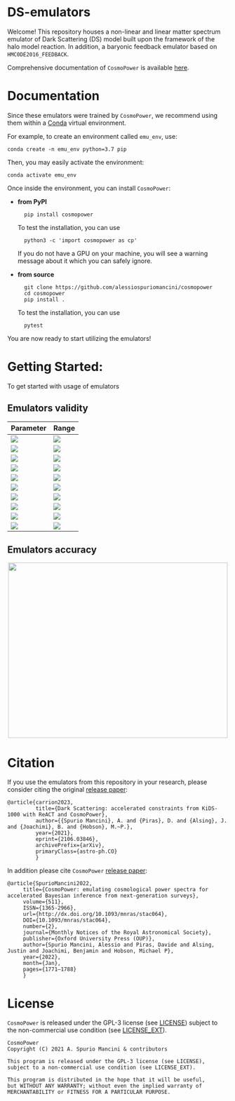 # DS-emulators

Welcome! This repository houses a non-linear and linear matter spectrum emulator of Dark Scattering (DS) model built upon the framework of the halo model reaction. In addition, a baryonic feedback emulator based on ``HMC0DE2016_FEEDBACK``. 

Comprehensive documentation of ``CosmoPower`` is available [here](https://alessiospuriomancini.github.io/cosmopower).

# Documentation

Since these emulators were trained by ``CosmoPower``, we recommend using them within a [Conda](https://docs.conda.io/projects/conda/en/latest/index.html) virtual environment. 

For example, to create an environment called ``emu_env``, use:

    conda create -n emu_env python=3.7 pip

Then, you may easily activate the environment:

    conda activate emu_env

Once inside the environment, you can install ``CosmoPower``:

- **from PyPI**

        pip install cosmopower

    To test the installation, you can use

        python3 -c 'import cosmopower as cp'
    
    If you do not have a GPU on your machine, you will see a warning message about it which you can safely ignore.

- **from source**

        git clone https://github.com/alessiospuriomancini/cosmopower
        cd cosmopower
        pip install .

    To test the installation, you can use

        pytest

You are now ready to start utilizing the emulators! 


# Getting Started:

To get started with usage of emulators


## Emulators validity

| Parameter  | Range |
| ---------  | ----- |
| <img src="https://render.githubusercontent.com/render/math?math=\omega_{\mathrm{b}}"> | <img src="https://render.githubusercontent.com/render/math?math=[0.01875, 0.02625]"> |
| <img src="https://render.githubusercontent.com/render/math?math=\omega_{\mathrm{cdm}}"> | <img src="https://render.githubusercontent.com/render/math?math=[0.05, 0.255]"> |
| <img src="https://render.githubusercontent.com/render/math?math=h"> | <img src="https://render.githubusercontent.com/render/math?math=[0.64, 0.82]"> |
| <img src="https://render.githubusercontent.com/render/math?math=n_s"> | <img src="https://render.githubusercontent.com/render/math?math=[0.84, 1.1]"> |
| <img src="https://render.githubusercontent.com/render/math?math=S_8"> | <img src="https://render.githubusercontent.com/render/math?math=[1.61, 3.91]"> |
| <img src="https://render.githubusercontent.com/render/math?math=w"> | <img src="https://render.githubusercontent.com/render/math?math=[-1.3, -0.7]"> |
| <img src="https://render.githubusercontent.com/render/math?math=A_\mathrm{ds}"> | <img src="https://render.githubusercontent.com/render/math?math=[0, 5]"> |
| <img src="https://render.githubusercontent.com/render/math?math=c_\mathrm{min}"> | <img src="https://render.githubusercontent.com/render/math?math=[2, 4]"> |
| <img src="https://render.githubusercontent.com/render/math?math=\eta_0"> | <img src="https://render.githubusercontent.com/render/math?math=[0.5, 1]"> |
| <img src="https://render.githubusercontent.com/render/math?math=z"> | <img src="https://render.githubusercontent.com/render/math?math=[0, 5]"> |



## Emulators accuracy

<div align="center"><img src="https://github.com/karimpsi22/DS-emulators/accuracy_DS_linear_emulator_S8.pdf" width="500" height="400"> </div>


# Citation

If you use the emulators from this repository in your research, please consider citing the original [release paper](https://arxiv.org/abs/2106.03846):

    @article{carrion2023,
             title={Dark Scattering: accelerated constraints from KiDS-1000 with ReACT and CosmoPower}, 
             author={{Spurio Mancini}, A. and {Piras}, D. and {Alsing}, J. and {Joachimi}, B. and {Hobson}, M.~P.},
             year={2021},
             eprint={2106.03846},
             archivePrefix={arXiv},
             primaryClass={astro-ph.CO}
             }

In addition please cite  ``CosmoPower`` [release paper](https://arxiv.org/abs/2106.03846):

    @article{SpurioMancini2022,
         title={CosmoPower: emulating cosmological power spectra for accelerated Bayesian inference from next-generation surveys},
         volume={511},
         ISSN={1365-2966},
         url={http://dx.doi.org/10.1093/mnras/stac064},
         DOI={10.1093/mnras/stac064},
         number={2},
         journal={Monthly Notices of the Royal Astronomical Society},
         publisher={Oxford University Press (OUP)},
         author={Spurio Mancini, Alessio and Piras, Davide and Alsing, Justin and Joachimi, Benjamin and Hobson, Michael P},
         year={2022},
         month={Jan},
         pages={1771–1788}
         }


# License

``CosmoPower`` is released under the GPL-3 license (see [LICENSE](https://github.com/alessiospuriomancini/cosmopower/blob/main/LICENSE)) subject to 
the non-commercial use condition (see [LICENSE_EXT](https://github.com/alessiospuriomancini/cosmopower/blob/main/LICENSE_EXT)).

    CosmoPower
    Copyright (C) 2021 A. Spurio Mancini & contributors

    This program is released under the GPL-3 license (see LICENSE), 
    subject to a non-commercial use condition (see LICENSE_EXT).

    This program is distributed in the hope that it will be useful,
    but WITHOUT ANY WARRANTY; without even the implied warranty of
    MERCHANTABILITY or FITNESS FOR A PARTICULAR PURPOSE.
